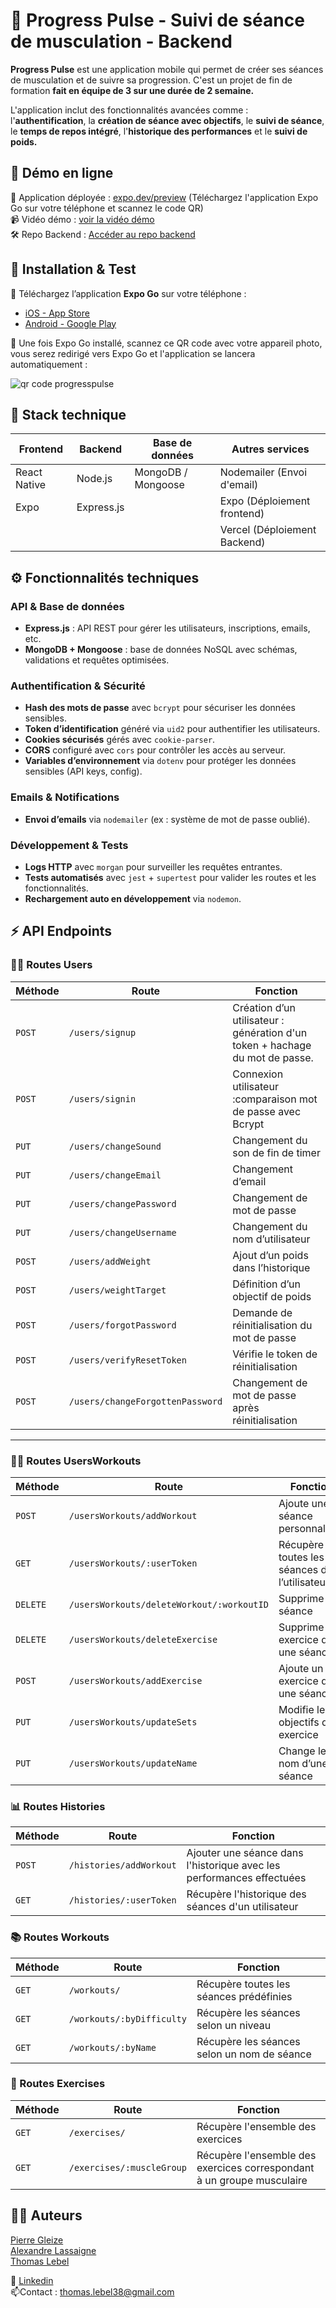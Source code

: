 
# 💪 Progress Pulse - Suivi de séance de musculation - Backend

**Progress Pulse** est une application mobile qui permet de créer ses séances de musculation et de suivre sa progression. C'est un projet de fin de formation **fait en équipe de 3 sur une durée de 2 semaine.**

 L'application inclut des fonctionnalités avancées comme : l'**authentification**, la **création de séance avec objectifs**, le **suivi de séance**, le **temps de repos intégré**, l'**historique des performances** et le **suivi de poids.**

## 🚀 Démo en ligne
🔗 Application déployée : [expo.dev/preview](https://expo.dev/preview/update?message=Maj%20expo%20sdk&updateRuntimeVersion=1.0.0&createdAt=2025-05-08T08%3A30%3A30.679Z&slug=exp&projectId=073b9ab9-b0d3-452b-8356-4ca49a271182&group=b0d9a43e-c018-4fd1-af32-b4745f25acb1) (Téléchargez l'application Expo Go sur votre téléphone et scannez le code QR)\
📹 Vidéo démo : [voir la vidéo démo](https://www.youtube.com/watch?v=Osh-E0SRI3U)\
🛠️ Repo Backend : [Accéder au repo backend](https://github.com/ThomasLebel/ProgressPulse-Backend)

## 📱 Installation & Test
📲 Téléchargez l’application **Expo Go** sur votre téléphone :  
* [iOS - App Store](https://apps.apple.com/app/expo-go/id982107779)  
* [Android - Google Play](https://play.google.com/store/apps/details?id=host.exp.exponent&hl=fr&gl=US)

📸 Une fois Expo Go installé, scannez ce QR code avec votre appareil photo, vous serez redirigé vers Expo Go et l'application se lancera automatiquement :


![qr code progresspulse](https://github.com/user-attachments/assets/5ef4a3a1-e588-4fc4-8786-9327ed6010b6)


## 🧱 Stack technique

| Frontend  | Backend | Base de données | Autres services |
| -------- |-------| ---------------| ---------------|
|React Native|Node.js|MongoDB / Mongoose | Nodemailer (Envoi d'email)|
|Expo|Express.js|| Expo (Déploiement frontend)|
||||Vercel (Déploiement Backend)|


## ⚙️ Fonctionnalités techniques

### API & Base de données
- **Express.js** : API REST pour gérer les utilisateurs, inscriptions, emails, etc.
- **MongoDB + Mongoose** : base de données NoSQL avec schémas, validations et requêtes optimisées.

### Authentification & Sécurité
- **Hash des mots de passe** avec `bcrypt` pour sécuriser les données sensibles.
- **Token d’identification** généré via `uid2` pour authentifier les utilisateurs.
- **Cookies sécurisés** gérés avec `cookie-parser`.
- **CORS** configuré avec `cors` pour contrôler les accès au serveur.
- **Variables d’environnement** via `dotenv` pour protéger les données sensibles (API keys, config).

### Emails & Notifications
- **Envoi d’emails** via `nodemailer` (ex : système de mot de passe oublié).

### Développement & Tests
- **Logs HTTP** avec `morgan` pour surveiller les requêtes entrantes.
- **Tests automatisés** avec `jest` + `supertest` pour valider les routes et les fonctionnalités.
- **Rechargement auto en développement** via `nodemon`.

## ⚡ API Endpoints

### 🙋‍♂️ Routes Users
|Méthode|Route|Fonction|
|-------|-----|--------|
|`POST`|`/users/signup`|Création d’un utilisateur : génération d'un token + hachage du mot de passe.|
|`POST`|`/users/signin`|Connexion utilisateur :comparaison mot de passe avec Bcrypt|
|`PUT`|`/users/changeSound`|Changement du son de fin de timer|
|`PUT`|`/users/changeEmail`|Changement d’email|
|`PUT`|`/users/changePassword`|Changement de mot de passe|
|`PUT`|`/users/changeUsername`|Changement du nom d’utilisateur |
|`POST`|`/users/addWeight`|Ajout d’un poids dans l’historique|
|`POST`|`/users/weightTarget`|Définition d’un objectif de poids |
|`POST`|`/users/forgotPassword`|Demande de réinitialisation du mot de passe|
|`POST`|`/users/verifyResetToken`|Vérifie le token de réinitialisation|
|`POST`|`/users/changeForgottenPassword`|Changement de mot de passe après réinitialisation|
---
### 🏋️‍♂️ Routes UsersWorkouts
|Méthode|Route|Fonction|
|-------|-----|--------|
|`POST`|`/usersWorkouts/addWorkout`|Ajoute une séance personnalisée|
|`GET`|`/usersWorkouts/:userToken`|Récupère toutes les séances de l’utilisateur |
|`DELETE`|`/usersWorkouts/deleteWorkout/:workoutID`|Supprime une séance|
|`DELETE`|`/usersWorkouts/deleteExercise`|Supprime un exercice dans une séance|
|`POST`|`/usersWorkouts/addExercise`|Ajoute un exercice dans une séance|
|`PUT`|`/usersWorkouts/updateSets`|Modifie les objectifs d’un exercice|
|`PUT`|`/usersWorkouts/updateName`|Change le nom d’une séance|

### 📊 Routes Histories
|Méthode|Route|Fonction|
|-------|-----|--------|
|`POST`|`/histories/addWorkout`|Ajouter une séance dans l'historique avec les performances effectuées|
|`GET`|`/histories/:userToken`|Récupère l'historique des séances d'un utilisateur|

### 📚 Routes Workouts
|Méthode|Route|Fonction|
|-------|-----|--------|
|`GET`|`/workouts/`|Récupère toutes les séances prédéfinies|
|`GET`|`/workouts/:byDifficulty`|Récupère les séances selon un niveau|
|`GET`|`/workouts/:byName`|Récupère les séances selon un nom de séance|

### 🎯 Routes Exercises
|Méthode|Route|Fonction|
|-------|-----|--------|
|`GET`|`/exercises/`|Récupère l'ensemble des exercices|
|`GET`|`/exercises/:muscleGroup`|Récupère l'ensemble des exercices correspondant à un groupe musculaire|



## 👨‍💻 Auteurs
[Pierre Gleize](https://github.com/pierreGleize)\
[Alexandre Lassaigne](https://github.com/AlexandreLass)\
[Thomas Lebel](https://github.com/ThomasLebel)

🔗 [Linkedin](https://www.linkedin.com/in/thomas-lebel-6047ba129/)\
📫Contact : thomas.lebel38@gmail.com


